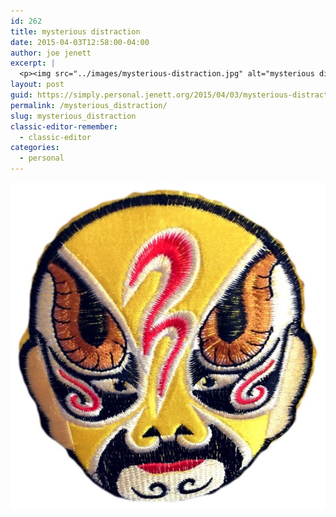 ```yaml
---
id: 262
title: mysterious distraction
date: 2015-04-03T12:58:00-04:00
author: joe jenett
excerpt: |
  <p><img src="../images/mysterious-distraction.jpg" alt="mysterious distraction" style="border:none;"></p>
layout: post
guid: https://simply.personal.jenett.org/2015/04/03/mysterious-distraction/
permalink: /mysterious_distraction/
slug: mysterious_distraction
classic-editor-remember:
  - classic-editor
categories:
  - personal
---
```

<img src="../images/mysterious-distraction.jpg" alt="mysterious distraction" style="border:none;">